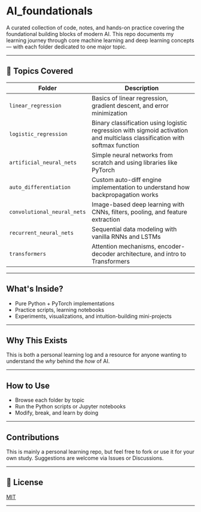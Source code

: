 # AI_foundationals

A curated collection of code, notes, and hands-on practice covering the foundational building blocks of modern AI. This repo documents my learning journey through core machine learning and deep learning concepts — with each folder dedicated to one major topic.

---

## 📂 Topics Covered

| Folder                        | Description |
|-----------------------------|-------------|
| `linear_regression`         | Basics of linear regression, gradient descent, and error minimization |
| `logistic_regression`       | Binary classification using logistic regression with sigmoid activation and multiclass classification with softmax function |
| `artificial_neural_nets`    | Simple neural networks from scratch and using libraries like PyTorch |
| `auto_differentiation`      | Custom auto-diff engine implementation to understand how backpropagation works |
| `convolutional_neural_nets` | Image-based deep learning with CNNs, filters, pooling, and feature extraction |
| `recurrent_neural_nets`     | Sequential data modeling with vanilla RNNs and LSTMs |
| `transformers`              | Attention mechanisms, encoder-decoder architecture, and intro to Transformers |

---

## What's Inside?

- Pure Python + PyTorch implementations
- Practice scripts, learning notebooks
- Experiments, visualizations, and intuition-building mini-projects

---

## Why This Exists

This is both a personal learning log and a resource for anyone wanting to understand the *why* behind the *how* of AI.

---

## How to Use

- Browse each folder by topic
- Run the Python scripts or Jupyter notebooks
- Modify, break, and learn by doing

---

## Contributions

This is mainly a personal learning repo, but feel free to fork or use it for your own study. Suggestions are welcome via Issues or Discussions.

---

## 🧾 License

[MIT](LICENSE)

---
